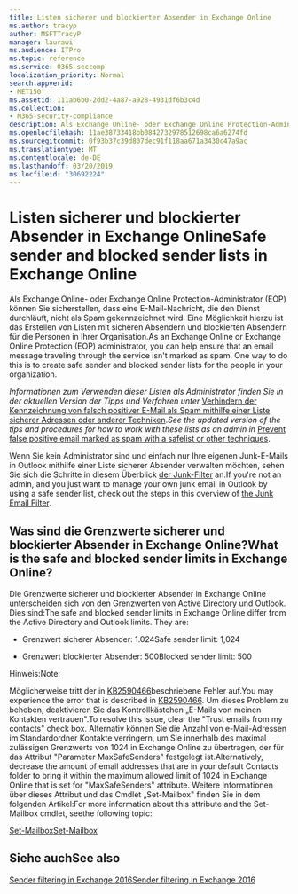 ```yaml
---
title: Listen sicherer und blockierter Absender in Exchange Online
ms.author: tracyp
author: MSFTTracyP
manager: laurawi
ms.audience: ITPro
ms.topic: reference
ms.service: O365-seccomp
localization_priority: Normal
search.appverid:
- MET150
ms.assetid: 111ab6b0-2dd2-4a87-a928-4931df6b3c4d
ms.collection:
- M365-security-compliance
description: Als Exchange Online- oder Exchange Online Protection-Administrator (EOP) können Sie sicherstellen, dass eine E-Mail-Nachricht, die den Dienst durchläuft, nicht als Spam gekennzeichnet wird. Eine Möglichkeit hierzu ist das Erstellen von Listen mit sicheren Absendern und blockierten Absendern für die Personen in Ihrer Organisation.
ms.openlocfilehash: 11ae38733418bb0842732978512698ca6a6274fd
ms.sourcegitcommit: 0f93b37c39d807dec91f118aa671a3430c47a9ac
ms.translationtype: MT
ms.contentlocale: de-DE
ms.lasthandoff: 03/20/2019
ms.locfileid: "30692224"
---
```

# <a name="safe-sender-and-blocked-sender-lists-in-exchange-online"></a><span data-ttu-id="3a217-104">Listen sicherer und blockierter Absender in Exchange Online</span><span class="sxs-lookup"><span data-stu-id="3a217-104">Safe sender and blocked sender lists in Exchange Online</span></span>

<span data-ttu-id="3a217-p102">Als Exchange Online- oder Exchange Online Protection-Administrator (EOP) können Sie sicherstellen, dass eine E-Mail-Nachricht, die den Dienst durchläuft, nicht als Spam gekennzeichnet wird. Eine Möglichkeit hierzu ist das Erstellen von Listen mit sicheren Absendern und blockierten Absendern für die Personen in Ihrer Organisation.</span><span class="sxs-lookup"><span data-stu-id="3a217-p102">As an Exchange Online or Exchange Online Protection (EOP) administrator, you can help ensure that an email message traveling through the service isn't marked as spam. One way to do this is to create safe sender and blocked sender lists for the people in your organization.</span></span> 
  
 <span data-ttu-id="3a217-107">*Informationen zum Verwenden dieser Listen als Administrator finden Sie in der aktuellen Version der Tipps und Verfahren unter* [Verhindern der Kennzeichnung von falsch positiver E-Mail als Spam mithilfe einer Liste sicherer Adressen oder anderer Techniken](https://go.microsoft.com/fwlink/p/?LinkID=534224).</span><span class="sxs-lookup"><span data-stu-id="3a217-107">*See the updated version of the tips and procedures for how to work with these lists as an admin in* [Prevent false positive email marked as spam with a safelist or other techniques](https://go.microsoft.com/fwlink/p/?LinkID=534224).</span></span> 
  
<span data-ttu-id="3a217-108">Wenn Sie kein Administrator sind und einfach nur Ihre eigenen Junk-E-Mails in Outlook mithilfe einer Liste sicherer Absender verwalten möchten, sehen Sie sich die Schritte in diesem Überblick [der Junk-Filter](https://go.microsoft.com/fwlink/?LinkId=817222) an.</span><span class="sxs-lookup"><span data-stu-id="3a217-108">If you're not an admin, and you just want to manage your own junk email in Outlook by using a safe sender list, check out the steps in this overview of [the Junk Email Filter](https://go.microsoft.com/fwlink/?LinkId=817222).</span></span> 
  
## <a name="what-is-the-safe-and-blocked-sender-limits-in-exchange-online"></a><span data-ttu-id="3a217-109">Was sind die Grenzwerte sicherer und blockierter Absender in Exchange Online?</span><span class="sxs-lookup"><span data-stu-id="3a217-109">What is the safe and blocked sender limits in Exchange Online?</span></span>

<span data-ttu-id="3a217-p103">Die Grenzwerte sicherer und blockierter Absender in Exchange Online unterscheiden sich von den Grenzwerten von Active Directory und Outlook. Dies sind:</span><span class="sxs-lookup"><span data-stu-id="3a217-p103">The safe and blocked sender limits in Exchange Online differ from the Active Directory and Outlook limits. They are:</span></span>
  
- <span data-ttu-id="3a217-112">Grenzwert sicherer Absender: 1.024</span><span class="sxs-lookup"><span data-stu-id="3a217-112">Safe sender limit: 1,024</span></span>
    
- <span data-ttu-id="3a217-113">Grenzwert blockierter Absender: 500</span><span class="sxs-lookup"><span data-stu-id="3a217-113">Blocked sender limit: 500</span></span>
    
<span data-ttu-id="3a217-114">Hinweis:</span><span class="sxs-lookup"><span data-stu-id="3a217-114">Note:</span></span>
  
<span data-ttu-id="3a217-115">Möglicherweise tritt der in [KB2590466](https://support.microsoft.com/help/2590466/you-receive-the-error-junk-e-mail-validation-error-in-outlook-web-app)beschriebene Fehler auf.</span><span class="sxs-lookup"><span data-stu-id="3a217-115">You may experience the error that is described in [KB2590466](https://support.microsoft.com/help/2590466/you-receive-the-error-junk-e-mail-validation-error-in-outlook-web-app).</span></span> <span data-ttu-id="3a217-116">Um dieses Problem zu beheben, deaktivieren Sie das Kontrollkästchen „E-Mails von meinen Kontakten vertrauen".</span><span class="sxs-lookup"><span data-stu-id="3a217-116">To resolve this issue, clear the "Trust emails from my contacts" check box.</span></span> <span data-ttu-id="3a217-117">Alternativ können Sie die Anzahl von e-Mail-Adressen im Standardordner Kontakte verringern, um Sie innerhalb des maximal zulässigen Grenzwerts von 1024 in Exchange Online zu übertragen, der für das Attribut "Parameter MaxSafeSenders" festgelegt ist.</span><span class="sxs-lookup"><span data-stu-id="3a217-117">Alternatively, decrease the amount of email addresses that are in your default Contacts folder to bring it within the maximum allowed limit of 1024 in Exchange Online that is set for "MaxSafeSenders" attribute.</span></span> <span data-ttu-id="3a217-118">Weitere Informationen über dieses Attribut und das Cmdlet „Set-Mailbox" finden Sie in dem folgenden Artikel:</span><span class="sxs-lookup"><span data-stu-id="3a217-118">For more information about this attribute and the Set-Mailbox cmdlet, seethe following topic:</span></span>
  
[<span data-ttu-id="3a217-119">Set-Mailbox</span><span class="sxs-lookup"><span data-stu-id="3a217-119">Set-Mailbox</span></span>](https://docs.microsoft.com/powershell/module/exchange/mailboxes/Set-Mailbox)
  
## <a name="see-also"></a><span data-ttu-id="3a217-120">Siehe auch</span><span class="sxs-lookup"><span data-stu-id="3a217-120">See also</span></span>

[<span data-ttu-id="3a217-121">Sender filtering in Exchange 2016</span><span class="sxs-lookup"><span data-stu-id="3a217-121">Sender filtering in Exchange 2016</span></span>](http://technet.microsoft.com/library/b833f864-ff10-46a0-a653-28fb9ba30896.aspx)

